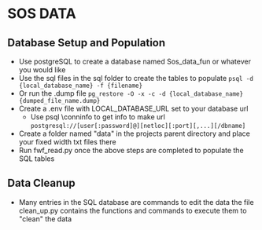 # SOS DATA
## Database Setup and Population
- Use postgreSQL to create a database named Sos\_data\_fun or whatever you would like
- Use the sql files in the sql folder to create the tables to populate `psql -d {local_database_name} -f {filename}`
- Or run the .dump file `pg_restore -O -x -c -d {local_database_name} {dumped_file_name.dump}`
- Create a .env file with LOCAL\_DATABASE\_URL set to your database url 
    - Use psql \conninfo to get info to make url `postgresql://[user[:password]@][netloc][:port][,...][/dbname]`
- Create a folder named "data" in the projects parent directory and place your fixed width txt files there
- Run fwf\_read.py once the above steps are completed to populate the SQL tables

## Data Cleanup
- Many entries in the SQL database are commands to edit the data the file clean\_up.py contains the functions and commands to execute them to "clean" the data


